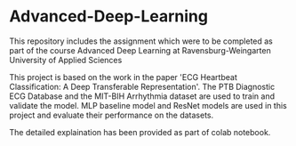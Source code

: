 # Advanced-Deep-Learning
This repository includes the assignment which were to be completed as part of the course Advanced Deep Learning at Ravensburg-Weingarten University of Applied Sciences

This project is based on the work in the paper 'ECG Heartbeat Classification: A Deep Transferable Representation'. The PTB Diagnostic ECG Database and the MIT-BIH Arrhythmia dataset are used to train and validate the model. MLP baseline model and ResNet models are used in this project and evaluate their performance on the datasets.

The detailed explaination has been provided as part of colab notebook.
